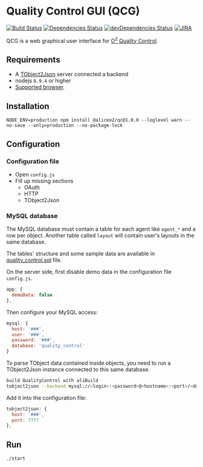 # Quality Control GUI (QCG)
[![Build Status](https://travis-ci.org/AliceO2Group/WebUi.svg?branch=dev)](https://travis-ci.org/AliceO2Group/WebUi)
[![Dependencies Status](https://david-dm.org/AliceO2Group/WebUi/status.svg?path=QualityControl)](https://david-dm.org/AliceO2Group/WebUi?path=QualityControl)
[![devDependencies Status](https://david-dm.org/AliceO2Group/WebUi/dev-status.svg?path=QualityControl)](https://david-dm.org/AliceO2Group/WebUi?path=QualityControl&type=dev)
[![JIRA](https://img.shields.io/badge/JIRA-issues-blue.svg)](https://alice.its.cern.ch/jira/projects/OGUI)

QCG is a web graphical user interface for [O<sup>2</sup> Quality Control](https://github.com/AliceO2Group/QualityControl).

## Requirements
- A [TObject2Json](https://github.com/AliceO2Group/QualityControl/blob/master/Framework/src/TObject2JsonServer.cxx) server connected a backend
- nodejs `8.9.4` or higher
- [Supported browser](https://github.com/AliceO2Group/WebUi/tree/dev/Framework#minimum-browser-version-support).

## Installation
```
NODE_ENV=production npm install @aliceo2/qc@1.0.0 --loglevel warn --no-save --only=production --no-package-lock
```

## Configuration

### Configuration file
- Open `config.js`
- Fill up missing sections
  - OAuth
  - HTTP
  - TObject2Json

### MySQL database

The MySQL database must contain a table for each agent like `agent_*` and a row per object. Another table called `layout` will contain user's layouts in the same database.

The tables' structure and some sample data are available in [quality_control.sql](./docs/quality_control.sql) file.

On the server side, first disable demo data in the configuration file `config.js`.

```js
app: {
  demoData: false
},
```

Then configure your MySQL access:

```js
mysql: {
  host: '###',
  user: '###',
  password: '###',
  database: 'quality_control'
}
```

To parse TObject data contained inside objects, you need to run a TObject2Json instance connected to this same database.

```bash
build QualityControl with aliBuild
tobject2json --backend mysql://<login>:<password>@<hostname>:<port>/<database> --zeromq-server tcp://<host>:<port>
```

Add it into the configuration file:

```js
tobject2json: {
  host: '###',
  port: 7777
},
```

## Run
```
./start
```
